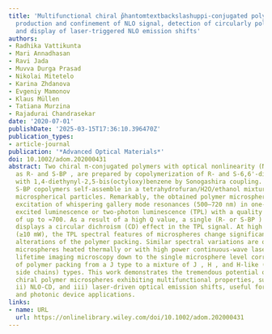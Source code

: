 ```yaml
---
title: 'Multifunctional chiral p̌hantomtextbackslashuppi-conjugated polymer microspheres:
  production and confinement of NLO signal, detection of circularly polarized light,
  and display of laser-triggered NLO emission shifts'
authors:
- Radhika Vattikunta
- Mari Annadhasan
- Ravi Jada
- Muvva Durga Prasad
- Nikolai Mitetelo
- Karina Zhdanova
- Evgeniy Mamonov
- Klaus Müllen
- Tatiana Murzina
- Rajadurai Chandrasekar
date: '2020-07-01'
publishDate: '2025-03-15T17:36:10.396470Z'
publication_types:
- article-journal
publication: '*Advanced Optical Materials*'
doi: 10.1002/adom.202000431
abstract: Two chiral π‐conjugated polymers with optical nonlinearity (NLO), abbreviated
  as R‐ and S‐BP , are prepared by copolymerization of R‐ and S‐6,6'‐dibromo‐2,2'‐diethoxy‐1,1'‐binaphthyl
  with 1,4‐diethynyl‐2,5‐bis(octyloxy)benzene by Sonogashira coupling. The R‐ and
  S‐BP copolymers self‐assemble in a tetrahydrofuran/H2O/ethanol mixture producing
  microspherical particles. Remarkably, the obtained polymer microspheres support
  excitation of whispering gallery mode resonances (500–720 nm) in one‐ and two‐photon
  excited luminescence or two‐photon luminescence (TPL) with a quality factor (Q )
  of up to ≈700. As a result of a high Q value, a single (R‐ or S‐BP ) microsphere
  displays a circular dichroism (CD) effect in the TPL signal. At high laser pump‐power
  (≥10 mW), the TPL spectral features of microspheres change significantly, suggesting
  alterations of the polymer packing. Similar spectral variations are observed for
  microspheres heated thermally or with high power continuous‐wave laser. Photoluminescence
  lifetime imaging microscopy down to the single microsphere level corroborate transformations
  of polymer packing from a J type to a mixture of J , H , and H‐like (with disordered
  side chains) types. This work demonstrates the tremendous potential of tailor‐made
  chiral polymer microspheres exhibiting multifunctional properties, such as i) light‐confinement,
  ii) NLO‐CD, and iii) laser‐driven optical emission shifts, useful for many optoelectronic
  and photonic device applications.
links:
- name: URL
  url: https://onlinelibrary.wiley.com/doi/10.1002/adom.202000431
---
```

